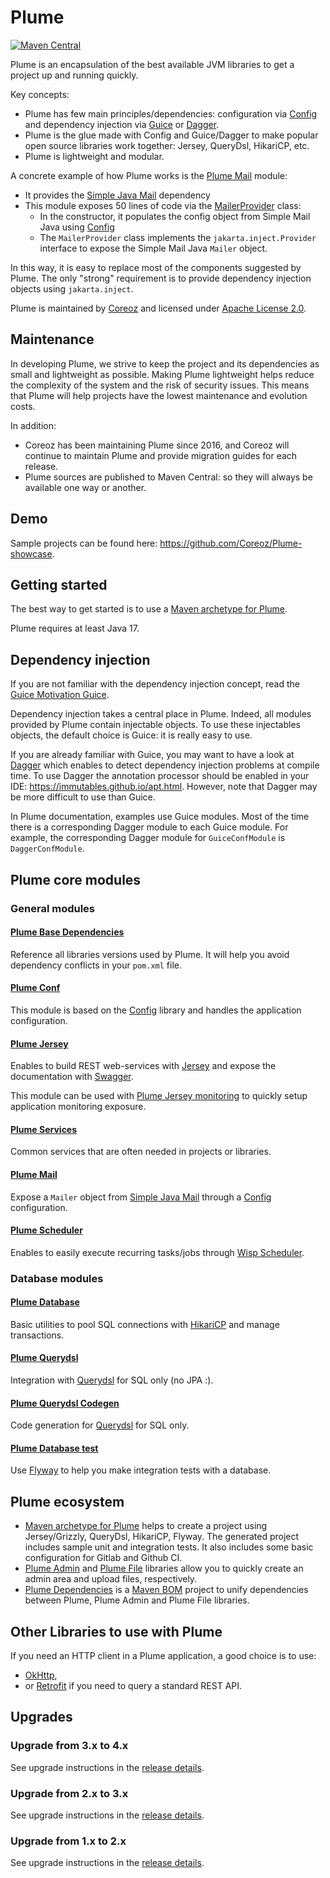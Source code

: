 Plume
=====
[![Maven Central](https://maven-badges.herokuapp.com/maven-central/com.coreoz/plume-parent/badge.svg)](https://maven-badges.herokuapp.com/maven-central/com.coreoz/plume-parent)

Plume is an encapsulation of the best available JVM libraries to get a project up and running quickly.

Key concepts:
- Plume has few main principles/dependencies: configuration via [Config](https://github.com/typesafehub/config) and dependency injection via [Guice](https://github.com/google/guice) or [Dagger](https://github.com/google/dagger).
- Plume is the glue made with Config and Guice/Dagger to make popular open source libraries work together: Jersey, QueryDsl, HikariCP, etc.
- Plume is lightweight and modular.

A concrete example of how Plume works is the [Plume Mail](plume-mail/) module:
- It provides the [Simple Java Mail](http://www.simplejavamail.org/) dependency
- This module exposes 50 lines of code via the [MailerProvider](plume-mail/src/main/java/com/coreoz/plume/mail/MailerProvider.java) class:
    - In the constructor, it populates the config object from Simple Mail Java using [Config](https://github.com/typesafehub/config)
    - The `MailerProvider` class implements the `jakarta.inject.Provider` interface to expose the Simple Mail Java `Mailer` object.

In this way, it is easy to replace most of the components suggested by Plume. The only "strong" requirement is to provide dependency injection objects using `jakarta.inject`.

Plume is maintained by [Coreoz](http://coreoz.com/)
and licensed under [Apache License 2.0](http://www.apache.org/licenses/LICENSE-2.0).

Maintenance
-----------
In developing Plume, we strive to keep the project and its dependencies as small and lightweight as possible. Making Plume lightweight helps reduce the complexity of the system and the risk of security issues. This means that Plume will help projects have the lowest maintenance and evolution costs.

In addition:
- Coreoz has been maintaining Plume since 2016, and Coreoz will continue to maintain Plume and provide migration guides for each release.
- Plume sources are published to Maven Central: so they will always be available one way or another.

Demo
----
Sample projects can be found here: <https://github.com/Coreoz/Plume-showcase>.

Getting started
---------------
The best way to get started is to use a
[Maven archetype for Plume](https://github.com/Coreoz/Plume-archetypes).

Plume requires at least Java 17.

Dependency injection
--------------------
If you are not familiar with the dependency injection concept, read the
[Guice Motivation Guice](https://github.com/google/guice/wiki/Motivation).

Dependency injection takes a central place in Plume.
Indeed, all modules provided by Plume contain injectable objects.
To use these injectables objects, the default choice is Guice: it is really easy to use.

If you are already familiar with Guice, you may want to have a look at
[Dagger](http://google.github.io/dagger/users-guide.html) 
which enables to detect dependency injection problems at compile time.
To use Dagger the annotation processor should be enabled in your IDE: <https://immutables.github.io/apt.html>.
However, note that Dagger may be more difficult to use than Guice.

In Plume documentation, examples use Guice modules.
Most of the time there is a corresponding Dagger module to each Guice module.
For example, the corresponding Dagger module for `GuiceConfModule` is `DaggerConfModule`.

Plume core modules
------------------
### General modules

#### [Plume Base Dependencies](plume-framework-dependencies/)

Reference all libraries versions used by Plume.
It will help you avoid dependency conflicts in your `pom.xml` file.

#### [Plume Conf](plume-conf/)

This module is based on the [Config](https://github.com/typesafehub/config) library
and handles the application configuration.

#### [Plume Jersey](plume-web-jersey/)

Enables to build REST web-services with [Jersey](https://jersey.java.net/)
and expose the documentation with [Swagger](http://swagger.io/).

This module can be used with [Plume Jersey monitoring](plume-web-jersey-monitoring/)
to quickly setup application monitoring exposure.

#### [Plume Services](plume-services/)

Common services that are often needed in projects or libraries.

#### [Plume Mail](plume-mail/)

Expose a `Mailer` object from [Simple Java Mail](http://www.simplejavamail.org/)
through a [Config](https://github.com/typesafehub/config) configuration.

#### [Plume Scheduler](plume-scheduler/)

Enables to easily execute recurring tasks/jobs through
[Wisp Scheduler](https://github.com/Coreoz/Wisp).

### Database modules

#### [Plume Database](plume-db/)

Basic utilities to pool SQL connections with [HikariCP](https://github.com/brettwooldridge/HikariCP)
and manage transactions.

#### [Plume Querydsl](plume-db-querydsl/)

Integration with [Querydsl](https://github.com/querydsl/querydsl/tree/master/querydsl-sql)
for SQL only (no JPA :).

#### [Plume Querydsl Codegen](plume-db-querydsl-codegen/)

Code generation for [Querydsl](https://github.com/querydsl/querydsl/tree/master/querydsl-sql)
for SQL only.

#### [Plume Database test](plume-db-test/)

Use [Flyway](https://flywaydb.org/) to help you make integration tests with a database.

Plume ecosystem
---------------
- [Maven archetype for Plume](https://github.com/Coreoz/Plume-archetypes) helps to create a project using Jersey/Grizzly, QueryDsl, HikariCP, Flyway. The generated project includes sample unit and integration tests. It also includes some basic configuration for Gitlab and Github CI.
- [Plume Admin](https://github.com/Coreoz/Plume-admin) and [Plume File](https://github.com/Coreoz/Plume-file) libraries allow you to quickly create an admin area and upload files, respectively.
- [Plume Dependencies](https://github.com/Coreoz/Plume-dependencies) is a [Maven BOM](https://maven.apache.org/guides/introduction/introduction-to-dependency-mechanism.html#bill-of-materials-bom-pomsl) project to unify dependencies between Plume, Plume Admin and Plume File libraries.

Other Libraries to use with Plume
---------------------------------
If you need an HTTP client in a Plume application,
a good choice is to use:
- [OkHttp](http://square.github.io/okhttp/),
- or [Retrofit](https://square.github.io/retrofit/) if you need to query a standard REST API.

Upgrades
--------
### Upgrade from 3.x to 4.x
See upgrade instructions in the [release details](https://github.com/Coreoz/Plume/releases/tag/4.0.0).

### Upgrade from 2.x to 3.x
See upgrade instructions in the [release details](https://github.com/Coreoz/Plume/releases/tag/3.0.0).

### Upgrade from 1.x to 2.x
See upgrade instructions in the [release details](https://github.com/Coreoz/Plume/releases/tag/2.0.0). 

